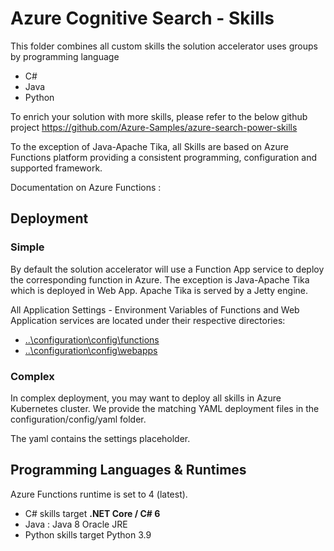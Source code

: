 # Azure Cognitive Search - Skills

This folder combines all custom skills the solution accelerator uses groups by programming language
- C#
- Java
- Python

To enrich your solution with more skills, please refer to the below github project 
https://github.com/Azure-Samples/azure-search-power-skills

To the exception of Java-Apache Tika, all Skills are based on Azure Functions platform providing a consistent programming, configuration and supported framework. 

Documentation on Azure Functions : 

## Deployment 

### Simple
By default the solution accelerator will use a Function App service to deploy the corresponding function in Azure. The exception is Java-Apache Tika which is deployed in Web App. Apache Tika is served by a Jetty engine.

All Application Settings - Environment Variables of Functions and Web Application services are located under their respective directories:
- [..\configuration\config\functions](..\..\configuration\config\functions)
- [..\configuration\config\webapps](..\..\configuration\config\webapps)

### Complex
In complex deployment, you may want to deploy all skills in Azure Kubernetes cluster. We provide the matching YAML deployment files in the configuration/config/yaml folder. 

The yaml contains the settings placeholder.  

## Programming Languages & Runtimes

Azure Functions runtime is set to 4 (latest). 

- C# skills target **.NET Core / C# 6**
- Java : Java 8 Oracle JRE 
- Python skills target Python 3.9

